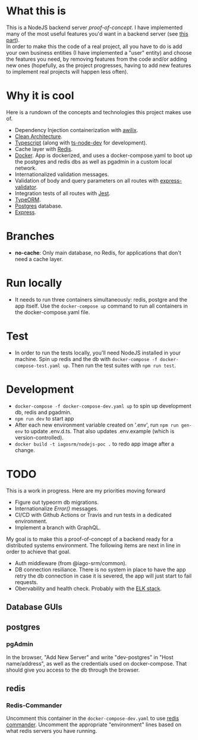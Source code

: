 # What this is

This is a NodeJS backend server _proof-of-concept_. I have implemented many of the most useful features you'd want in a backend server (see [this part](#why-it-is-cool)).  
In order to make this the code of a real project, all you have to do is add your own business entities (I have implemented a "user" entity) and choose the features you need, by removing features from the code and/or adding new ones (hopefully, as the project progresses, having to add new features to implement real projects will happen less often).

# Why it is cool

Here is a rundown of the concepts and technologies this project makes use of.

- Dependency Injection containerization with [awilix](https://github.com/jeffijoe/awilix).
- [Clean Architecture](https://blog.cleancoder.com/uncle-bob/2012/08/13/the-clean-architecture.html).
- [Typescript](https://www.typescriptlang.org/) (along with [ts-node-dev](https://www.npmjs.com/package/ts-node-dev) for development).
- Cache layer with [Redis](https://redis.io/).
- [Docker](https://www.docker.com/). App is dockerized, and uses a docker-compose.yaml to boot up the postgres and redis dbs as well as pgadmin in a custom local network.
- Internationalized validation messages.
- Validation of body and query parameters on all routes with [express-validator](https://express-validator.github.io/docs/).
- Integration tests of all routes with [Jest](https://jestjs.io/).
- [TypeORM](https://typeorm.io/#/).
- [Postgres](https://www.postgresql.org/) database.
- [Express](https://expressjs.com/).

# Branches

- **no-cache**: Only main database, no Redis, for applications that don't need a cache layer.

# Run locally

- It needs to run three containers simultaneously: redis, postgre and the app itself. Use the `docker-compose up` command to run all containers in the docker-compose.yaml file.

# Test

- In order to run the tests locally, you'll need NodeJS installed in your machine. Spin up redis and the db with `docker-compose -f docker-compose-test.yaml up`. Then run the test suites with `npm run test`.

# Development

- `docker-compose -f docker-compose-dev.yaml up` to spin up development db, redis and pgadmin.
- `npm run dev` to start app
- After each new environment variable created on '.env', run `npm run gen-env` to update .env.d.ts. That also updates .env.example (which is version-controlled).
- `docker build -t iagosrm/nodejs-poc .` to redo app image after a change.

# TODO

This is a work in progress. Here are my priorities moving forward

- Figure out typeorm db migrations.
- Internationalize _Error()_ messages.
- CI/CD with Github Actions or Travis and run tests in a dedicated environment.
- Implement a branch with GraphQL.

My goal is to make this a proof-of-concept of a backend ready for a distributed systems environment. The following items are next in line in order to achieve that goal.

- Auth middleware (from @iago-srm/common).
- DB connection resiliance. There is no system in place to have the app retry the db connection in case it is severed, the app will just start to fail requests.
- Obervability and health check. Probably with the [ELK stack](https://www.elastic.co/what-is/elk-stack).

## Database GUIs

## postgres

### pgAdmin

In the browser, "Add New Server" and write "dev-postgres" in "Host name/address", as well as the credentials used on docker-compose. That should give you access to the db through the browser.

## redis

### Redis-Commander

Uncomment this container in the `docker-compose-dev.yaml` to use [redis commander](https://github.com/joeferner/redis-commander). Uncomment the appropriate "environment" lines based on what redis servers you have running.
